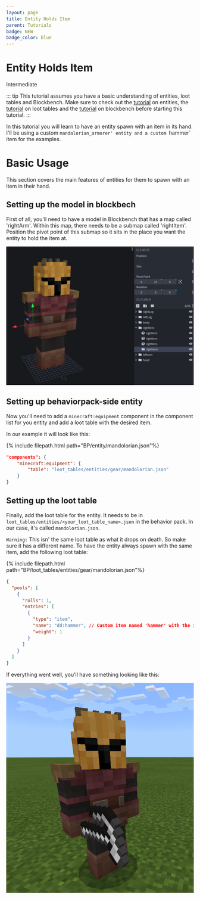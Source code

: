 ```yaml
---
layout: page
title: Entity Holds Item
parent: Tutorials
badge: NEW
badge_color: blue
---
```


# Entity Holds Item

<Label color="yellow">Intermediate</Label>

::: tip
This tutorial assumes you have a basic understanding of entities, loot tables and Blockbench. Make sure to check out the [tutorial](/guide/custom-entity-full) on entities, the [tutorial](/guide/loot_tables-recipes-spawn_rules) on loot tables and the [tutorial](/concepts/creating-entity-visuals) on blockbench before starting this tutorial.
:::

In this tutorial you will learn to have an entity spawn with an item in its hand. I'll be using a custom `mandalorian_armorer' entity and a custom `hammer` item for the examples.

# Basic Usage

This section covers the main features of entities for them to spawn with an item in their hand.

## Setting up the model in blockbech

First of all, you'll need to have a model in Blockbench that has a map called 'rightArm'. Within this map, there needs to be a submap called 'rightItem'. Position the pivot point of this submap so it sits in the place you want the entity to hold the item at.

![](/assets/images/tutorials/entity-holds-item/blockbench.png)

## Setting up behaviorpack-side entity

Now you'll need to add a `minecraft:equipment` component in the component list for you entity and add a loot table with the desired item.

In our example it will look like this:

{% include filepath.html path="BP/entity/mandolorian.json"%}
```json
"components": {
    "minecraft:equipment": {
        "table": "loot_tables/entities/gear/mandolorian.json"
    }
}
```

## Setting up the loot table

Finally, add the loot table for the entity. It needs to be in `loot_tables/entities/<your_loot_table_name>.json` in the behavior pack. In our case, it's called `mandolorian.json`. 

`Warning:` This isn' the same loot table as what it drops on death. So make sure it has a different name.
To have the entity always spawn with the same item, add the following loot table:

{% include filepath.html path="BP/loot_tables/entities/gear/mandolorian.json"%}
```json
{
  "pools": [
    {
      "rolls": 1,
      "entries": [
        {
          "type": "item",
          "name": "dd:hammer", // Custom item named 'hammer' with the identifier 'dd'.
          "weight": 1
        }
      ]
    }
  ]
}
```

If everything went well, you'll have something looking like this:

![](/assets/images/tutorials/entity-holds-item/finished_result.png)
